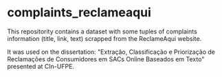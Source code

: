# complaints_reclameaqui

This repositority contains a dataset with some tuples of complaints information
(title, link, text) scrapped from the ReclameAqui website.

It was used on the dissertation: "Extração, Classificação e Priorização de Reclamações de Consumidores em SACs Online Baseados em Texto"
presented at CIn-UFPE.